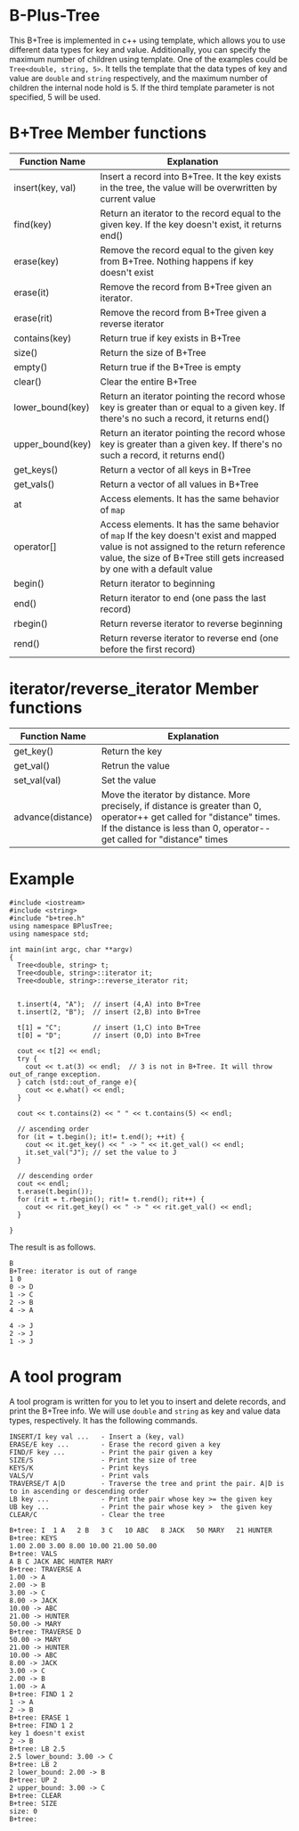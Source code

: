 # B-Plus-Tree
This B+Tree is implemented in c++ using template, which allows you to use different data types for key and value. Additionally, you can specify the maximum number of children using template. One of the examples could be `Tree<double, string, 5>`. It tells the template that the data types of key and value are `double` and `string` respectively, and the maximum number of children the internal node hold is 5. If the third template parameter is not specified, 5 will be used.

# B+Tree Member functions

| Function Name     | Explanation   |
| -------------     | ------------- |
| insert(key, val)  | Insert a record into B+Tree. It the key exists in the tree, the value will be overwritten by current value |
| find(key)         | Return an iterator to the record equal to the given key. If the key doesn't exist, it returns end() |
| erase(key)        | Remove the record equal to the given key from B+Tree. Nothing happens if key doesn't exist |
| erase(it)         | Remove the record from B+Tree given an iterator. |
| erase(rit)        | Remove the record from B+Tree given a reverse iterator |
| contains(key)     | Return true if key exists in B+Tree | 
| size()            | Return the size of B+Tree |
| empty()           | Return true if the B+Tree is empty |
| clear()           | Clear the entire B+Tree |
| lower_bound(key)  | Return an iterator pointing the record whose key is greater than or equal to a given key. If there's no such a record, it returns end() |
| upper_bound(key)  | Return an iterator pointing the record whose key is greater than a given key. If there's no such a record, it returns end() |
| get_keys()        | Return a vector of all keys in B+Tree |
| get_vals()        | Return a vector of all values in B+Tree |
| at                | Access elements. It has the same behavior of `map` |
| operator[]        | Access elements. It has the same behavior of `map` If the key doesn't exist and mapped value is not assigned to the return reference value, the size of B+Tree still gets increased by one with a default value |
| begin()           | Return iterator to beginning |
| end()             | Return iterator to end (one pass the last record) |
| rbegin()          | Return reverse iterator to reverse beginning |
| rend()            | Return reverse iterator to reverse end (one before the first record) |

# iterator/reverse_iterator Member functions

| Function Name     | Explanation   |
|-------------------|----------------|
| get_key()         | Return the key |
| get_val()         | Retrun the value |
| set_val(val)      | Set the value |
| advance(distance) | Move the iterator by distance. More precisely, if distance is greater than 0, operator++ get called for "distance" times. If the distance is less than 0, operator-- get called for "distance" times |

# Example

```
#include <iostream>
#include <string>
#include "b+tree.h"
using namespace BPlusTree;
using namespace std;

int main(int argc, char **argv)
{
  Tree<double, string> t;
  Tree<double, string>::iterator it;
  Tree<double, string>::reverse_iterator rit;

 
  t.insert(4, "A");  // insert (4,A) into B+Tree
  t.insert(2, "B");  // insert (2,B) into B+Tree

  t[1] = "C";        // insert (1,C) into B+Tree
  t[0] = "D";        // insert (0,D) into B+Tree

  cout << t[2] << endl;
  try {
    cout << t.at(3) << endl;  // 3 is not in B+Tree. It will throw out_of_range exception.
  } catch (std::out_of_range e){
    cout << e.what() << endl;
  }
 
  cout << t.contains(2) << " " << t.contains(5) << endl;

  // ascending order
  for (it = t.begin(); it!= t.end(); ++it) {
    cout << it.get_key() << " -> " << it.get_val() << endl;
    it.set_val("J"); // set the value to J
  }

  // descending order
  cout << endl;
  t.erase(t.begin());
  for (rit = t.rbegin(); rit!= t.rend(); rit++) {
    cout << rit.get_key() << " -> " << rit.get_val() << endl;
  }

}
```
The result is as follows.
```
B
B+Tree: iterator is out of range
1 0
0 -> D
1 -> C
2 -> B
4 -> A

4 -> J
2 -> J
1 -> J
```

# A tool program
A tool program is written for you to let you to insert and delete records, and print the B+Tree info. We will use `double` and `string` as key and value data types, respectively. It has the following commands.

```
INSERT/I key val ...   - Insert a (key, val)
ERASE/E key ...        - Erase the record given a key
FIND/F key ...         - Print the pair given a key
SIZE/S                 - Print the size of tree
KEYS/K                 - Print keys
VALS/V                 - Print vals
TRAVERSE/T A|D         - Traverse the tree and print the pair. A|D is to in ascending or descending order
LB key ...             - Print the pair whose key >= the given key
UB key ...             - Print the pair whose key >  the given key
CLEAR/C                - Clear the tree
```

```
B+tree: I  1 A   2 B   3 C   10 ABC   8 JACK   50 MARY   21 HUNTER
B+tree: KEYS
1.00 2.00 3.00 8.00 10.00 21.00 50.00 
B+tree: VALS
A B C JACK ABC HUNTER MARY 
B+tree: TRAVERSE A
1.00 -> A
2.00 -> B
3.00 -> C
8.00 -> JACK
10.00 -> ABC
21.00 -> HUNTER
50.00 -> MARY
B+tree: TRAVERSE D
50.00 -> MARY
21.00 -> HUNTER
10.00 -> ABC
8.00 -> JACK
3.00 -> C
2.00 -> B
1.00 -> A
B+tree: FIND 1 2 
1 -> A
2 -> B
B+tree: ERASE 1
B+tree: FIND 1 2
key 1 doesn't exist
2 -> B
B+tree: LB 2.5 
2.5 lower_bound: 3.00 -> C
B+tree: LB 2
2 lower_bound: 2.00 -> B
B+tree: UP 2 
2 upper_bound: 3.00 -> C
B+tree: CLEAR
B+tree: SIZE
size: 0
B+tree: 
```

  

